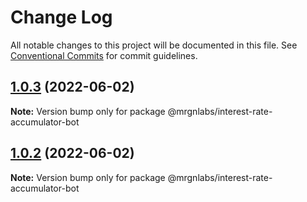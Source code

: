 # Change Log

All notable changes to this project will be documented in this file.
See [Conventional Commits](https://conventionalcommits.org) for commit guidelines.

## [1.0.3](https://github.com/mrgnlabs/marginfi-sdk/compare/@mrgnlabs/interest-rate-accumulator-bot@1.0.2...@mrgnlabs/interest-rate-accumulator-bot@1.0.3) (2022-06-02)

**Note:** Version bump only for package @mrgnlabs/interest-rate-accumulator-bot





## [1.0.2](https://github.com/mrgnlabs/marginfi-sdk/compare/@mrgnlabs/interest-rate-accumulator-bot@1.0.1...@mrgnlabs/interest-rate-accumulator-bot@1.0.2) (2022-06-02)

**Note:** Version bump only for package @mrgnlabs/interest-rate-accumulator-bot
